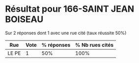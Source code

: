 # Résultat pour 166-SAINT JEAN BOISEAU

Sur 2 réponses dont 1 avec une rue cité (taux réussite 50%)

| Rue | Vote | % réponses | % Nb rues cités|
|-----|------|------------|----------------|
| LE PE | 1 | 50% | 100%|

